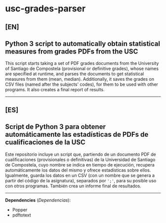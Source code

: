 # usc-grades-parser
## [EN]
## Python 3 script to automatically obtain statistical measures from grades PDFs from the USC
This script starts taking a set of PDF grades documents from the University of Santiago de Compostela (provisional or definitive grades), whose names are specified at runtime, and parses the documents to get statistical measures from them (mean, median). Additionally, it saves the grades on CSV files (named after the subjects' codes), for them to be used with other programs. It also creates a final report of results.

---

## [ES]
## Script de Python 3 para obtener automáticamente las estadísticas de PDFs de cualificaciones de la USC
Este repositorio incluye un script que, partiendo de un documento PDF de cualificaciones (provisionales o definitivas) de la Universidad de Santiago de Compostela, cuyo nombre se indica en tiempo de ejecución, recupera automáticamente los datos del mismo y ofrece estadísticas sobre ellos. Igualmente, guarda los datos en un CSV (con un nombre que se genera a partir del código de la asignatura), separados por ```';'```, para su posible uso con otros programas. También crea un informe final de resultados.

---

**Dependencies** (*Dependencias*):

- Popper
- pdftotext
